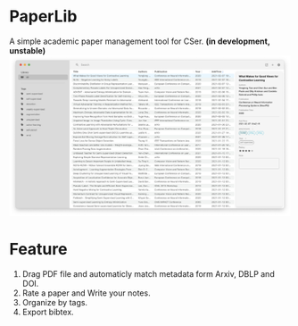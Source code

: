 # PaperLib

A simple academic paper management tool for CSer. **(in development, unstable)**
![](./assets/ui.png)

# Feature
1. Drag PDF file and automaticly match metadata form Arxiv, DBLP and DOI.
3. Rate a paper and Write your notes.
4. Organize by tags.
5. Export bibtex.

